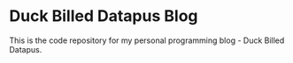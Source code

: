 # Duck Billed Datapus Blog

This is the code repository for my personal programming blog - Duck Billed Datapus.
